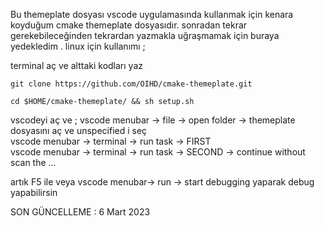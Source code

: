 Bu themeplate dosyası vscode uygulamasında kullanmak için kenara koyduğum cmake themeplate dosyasıdır. sonradan tekrar gerekebileceğinden tekrardan yazmakla uğraşmamak için buraya yedekledim . linux için kullanımı ;

terminal aç ve alttaki kodları yaz   

`git clone https://github.com/OIHD/cmake-themeplate.git   `

`cd $HOME/cmake-themeplate/ && sh setup.sh`   

vscodeyi aç ve ;
vscode menubar -> file -> open folder -> themeplate dosyasını aç ve unspecified i seç   
vscode menubar -> terminal -> run task -> FIRST   
vscode menubar -> terminal -> run task -> SECOND -> continue without scan the ...   

artık F5 ile veya
vscode menubar-> run -> start debugging
yaparak debug yapabilirsin


SON GÜNCELLEME : 6 Mart 2023
